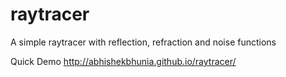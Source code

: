 # raytracer
A simple raytracer with reflection, refraction and noise functions

Quick Demo
http://abhishekbhunia.github.io/raytracer/
